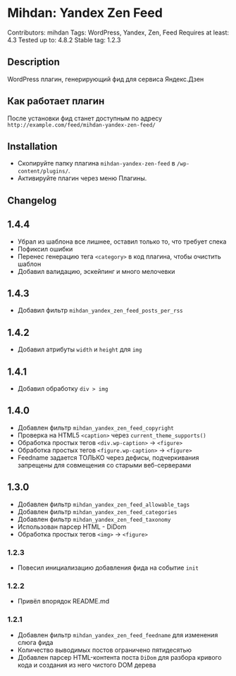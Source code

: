 # Mihdan: Yandex Zen Feed
Contributors: mihdan
Tags: WordPress, Yandex, Zen, Feed
Requires at least: 4.3
Tested up to: 4.8.2
Stable tag: 1.2.3

## Description ##
WordPress плагин, генерирующий фид для сервиса Яндекс.Дзен

## Как работает плагин
После установки фид станет доступным по адресу `http://example.com/feed/mihdan-yandex-zen-feed/`

## Installation ##
* Скопируйте папку плагина `mihdan-yandex-zen-feed` в `/wp-content/plugins/`.
* Активируйте плагин через меню Плагины.

## Changelog ##

## 1.4.4 ##
* Убрал из шаблона все лишнее, оставил только то, что требует спека
* Пофиксил ошибки
* Перенес генерацию тега `<category>` в код плагина, чтобы очистить шаблон
* Добавил валидацию, эскейпинг и много мелочевки

## 1.4.3 ##
* Добавил фильтр `mihdan_yandex_zen_feed_posts_per_rss`

## 1.4.2 ##
* Добавил атрибуты `width` и `height` для `img`

## 1.4.1 ##
* Добавил обработку `div > img`

## 1.4.0 ##
* Добавлен фильтр `mihdan_yandex_zen_feed_copyright`
* Проверка на HTML5 `<caption>` через `current_theme_supports()`
* Обработка простых тегов `<div.wp-caption>` -> `<figure>` 
* Обработка простых тегов `<figure.wp-caption>` -> `<figure>`
* Feedname задается ТОЛЬКО через дефисы, подчеркивания запрещены для совмещения со старыми веб-серверами 

## 1.3.0 ##
* Добавлен фильтр `mihdan_yandex_zen_feed_allowable_tags`
* Добавлен фильтр `mihdan_yandex_zen_feed_categories`
* Добавлен фильтр `mihdan_yandex_zen_feed_taxonomy`
* Использован парсер HTML - DiDom
* Обработка простых тегов `<img>` -> `<figure>`

### 1.2.3 ###
* Повесил инициализацию добавления фида на событие `init`

### 1.2.2 ###
* Привёл впорядок README.md

### 1.2.1 ###
* Добавлен фильтр `mihdan_yandex_zen_feed_feedname` для изменения слюга фида
* Количество выводимых постов ограничено пятидесятью
* Добавлен парсер HTML-контента поста `DiDom` для разбора кривого кода и создания из него чистого DOM дерева


